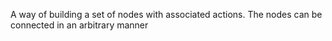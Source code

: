 A way of building a set of nodes with associated actions. The nodes can be connected in an arbitrary manner